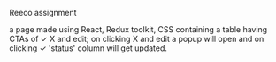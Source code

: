 
Reeco assignment

a page made using React, Redux toolkit, CSS 
containing a table having CTAs of ✓ X and edit; on clicking X and edit a popup will open and on clicking ✓ 'status' column will get updated.
